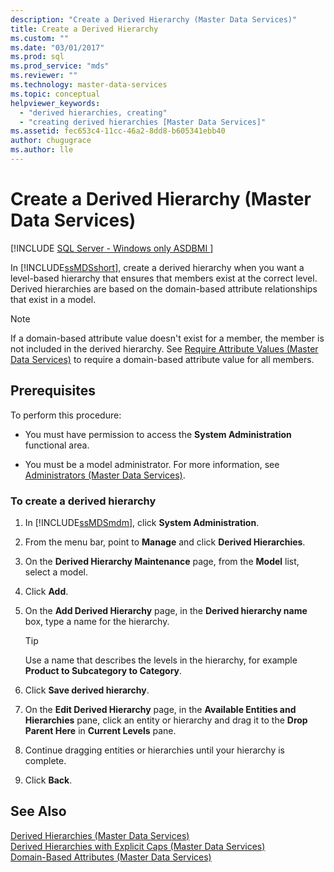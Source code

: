 ```yaml
---
description: "Create a Derived Hierarchy (Master Data Services)"
title: Create a Derived Hierarchy
ms.custom: ""
ms.date: "03/01/2017"
ms.prod: sql
ms.prod_service: "mds"
ms.reviewer: ""
ms.technology: master-data-services
ms.topic: conceptual
helpviewer_keywords: 
  - "derived hierarchies, creating"
  - "creating derived hierarchies [Master Data Services]"
ms.assetid: fec653c4-11cc-46a2-8dd8-b605341ebb40
author: chugugrace 
ms.author: lle
---
```

# Create a Derived Hierarchy (Master Data Services)

[!INCLUDE [SQL Server - Windows only ASDBMI  ](../includes/applies-to-version/sql-windows-only-asdbmi.md)]

  In [!INCLUDE[ssMDSshort](../includes/ssmdsshort-md.md)], create a derived hierarchy when you want a level-based hierarchy that ensures that members exist at the correct level. Derived hierarchies are based on the domain-based attribute relationships that exist in a model.  
  
> [!NOTE]  
>  If a domain-based attribute value doesn't exist for a member, the member is not included in the derived hierarchy. See [Require Attribute Values &#40;Master Data Services&#41;](../master-data-services/require-attribute-values-master-data-services.md) to require a domain-based attribute value for all members.  
  
## Prerequisites  
 To perform this procedure:  
  
-   You must have permission to access the **System Administration** functional area.  
  
-   You must be a model administrator. For more information, see [Administrators &#40;Master Data Services&#41;](../master-data-services/administrators-master-data-services.md).  
  
### To create a derived hierarchy  
  
1.  In [!INCLUDE[ssMDSmdm](../includes/ssmdsmdm-md.md)], click **System Administration**.  
  
2.  From the menu bar, point to **Manage** and click **Derived Hierarchies**.  
  
3.  On the **Derived Hierarchy Maintenance** page, from the **Model** list, select a model.  
  
4.  Click **Add**.  
  
5.  On the **Add Derived Hierarchy** page, in the **Derived hierarchy name** box, type a name for the hierarchy.  
  
    > [!TIP]  
    >  Use a name that describes the levels in the hierarchy, for example **Product to Subcategory to Category**.  
  
6.  Click **Save derived hierarchy**.  
  
7.  On the **Edit Derived Hierarchy** page, in the **Available Entities and Hierarchies** pane, click an entity or hierarchy and drag it to the **Drop Parent Here** in **Current Levels** pane.  
  
8.  Continue dragging entities or hierarchies until your hierarchy is complete.  
  
9. Click **Back**.  
  
## See Also  
 [Derived Hierarchies &#40;Master Data Services&#41;](../master-data-services/derived-hierarchies-master-data-services.md)   
 [Derived Hierarchies with Explicit Caps &#40;Master Data Services&#41;](../master-data-services/derived-hierarchies-with-explicit-caps-master-data-services.md)   
 [Domain-Based Attributes &#40;Master Data Services&#41;](../master-data-services/domain-based-attributes-master-data-services.md)  
  
  
